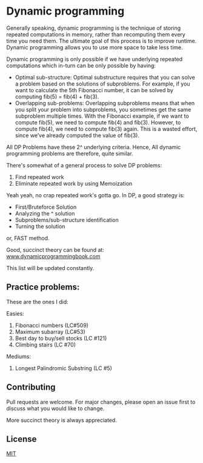 # Dynamic programming

Generally speaking,
dynamic programming is the technique of storing repeated
computations in memory, rather than recomputing them every
time you need them. The ultimate goal of this process is to
improve runtime. Dynamic programming allows you to use
more space to take less time.

Dynamic programming is only possible if we have underlying repeated computations which in-turn can be only possible by having:
* Optimal sub-structure: 
Optimal substructure requires that you can solve a problem
based on the solutions of subproblems. For example, if you
want to calculate the 5th Fibonacci number, it can be solved by
computing fib(5) = fib(4) + fib(3).
* Overlapping sub-problems: Overlapping subproblems means that when you split your
problem into subproblems, you sometimes get the same
subproblem multiple times. With the Fibonacci example, if
we want to compute fib(5), we need to compute fib(4) and
fib(3). However, to compute fib(4), we need to compute fib(3)
again. This is a wasted effort, since we’ve already computed the
value of fib(3).

All DP Problems have these 2^ underlying criteria. Hence, All dynamic programming problems are therefore, quite similar.

There's somewhat of a general process to solve DP problems: 
1) Find repeated work
2) Eliminate repeated work by using Memoization

Yeah yeah, no crap repeated work's gotta go. In DP, a good strategy is: 
* First/Bruteforce Solution
* Analyzing the ^ solution
* Subproblems/sub-structure identification
* Turning the solution

or, FAST method. 

Good, succinct theory can be found at:
www.dynamicprogrammingbook.com

This list will be updated constantly. 

## Practice problems:

These are the ones I did: 

Easies: 
1) Fibonacci numbers (LC#509)
2) Maximum subarray (LC#53) 
3) Best day to buy/sell stocks (LC #121) 
4) Climbing stairs (LC #70)

Mediums: 
1) Longest Palindromic Substring (LC #5)

## Contributing
Pull requests are welcome. For major changes, please open an issue first to discuss what you would like to change.

More succinct theory is always appreciated. 

## License
[MIT](https://choosealicense.com/licenses/mit/)
